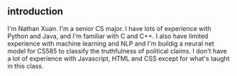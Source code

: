 <h2>
	introduction
</h2>
<p>
	I'm Nathan Xuan. I'm a senior CS major. I have lots of experience with Python and Java, and I'm familiar with C and C++. I also have limited experience with machine learning and NLP and I'm buildig a neural net model for CS585 to classify the truthfulness of political claims. I don't have a lot of experience with Javascript, HTML and CSS except for what's taught in this class. 